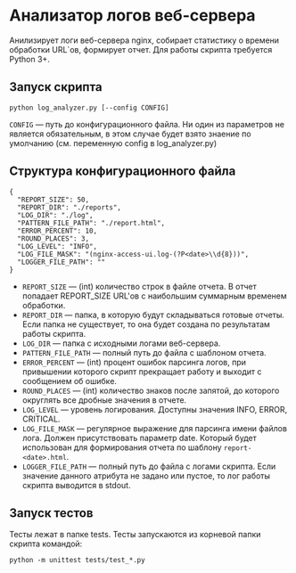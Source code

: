 # Анализатор логов веб-сервера
Анилизирует логи веб-сервера nginx, собирает статистику о времени обработки URL`ов, формирует отчет. Для работы скрипта требуется Python 3+.

## Запуск скрипта

```
python log_analyzer.py [--config CONFIG]
```
`CONFIG` — путь до конфигурационного файла. Ни один из параметров не является обязательным, в этом случае будет взято знаение по умолчанию (см. переменную config в log_analyzer.py)

## Структура конфигурационного файла

```
{
  "REPORT_SIZE": 50,
  "REPORT_DIR": "./reports",
  "LOG_DIR": "./log",
  "PATTERN_FILE_PATH": "./report.html",
  "ERROR_PERCENT": 10,
  "ROUND_PLACES": 3,
  "LOG_LEVEL": "INFO",
  "LOG_FILE_MASK": "(nginx-access-ui.log-(?P<date>\\d{8}))",
  "LOGGER_FILE_PATH": ""
}
```

* `REPORT_SIZE` — (int) количество строк в файле отчета. В отчет попадает REPORT_SIZE URL'ов с наибольшим суммарным временем обработки.
* `REPORT_DIR` — папка, в которую будут складываться готовые отчеты. Если папка не существует, то она будет создана по результатам работы скрипта.
* `LOG_DIR` — папка с исходными логами веб-сервера.
* `PATTERN_FILE_PATH` — полный путь до файла с шаблоном отчета.
* `ERROR_PERCENT` — (int) процент ошибок парсинга логов, при привышении которого скрипт прекращает работу и выходит с сообщением об ошибке.
* `ROUND_PLACES` — (int) количество знаков после запятой, до которого округлять все дробные значения в отчете.
* `LOG_LEVEL` — уровень логирования. Доступны значения INFO, ERROR, CRITICAL.
* `LOG_FILE_MASK` — регулярное выражение для парсинга имени файлов лога. Должен присутствовать параметр date. Который будет использован для формирования отчета по шаблону `report-<date>.html`.
* `LOGGER_FILE_PATH` — полный путь до файла с логами скрипта. Если значение данного атрибута не задано или пустое, то лог работы скрипта выводится в stdout.

## Запуск тестов
Тесты лежат в папке tests. Тесты запускаются из корневой папки скрипта командой:
```
python -m unittest tests/test_*.py
```